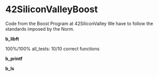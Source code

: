 # 42SiliconValleyBoost
Code from the Boost Program at 42SiliconValley
We have to follow the standards imposed by the Norm.

**b_libft**

100%/100% all_tests: 10/10 correct functions

**b_printf**

**b_ls**
